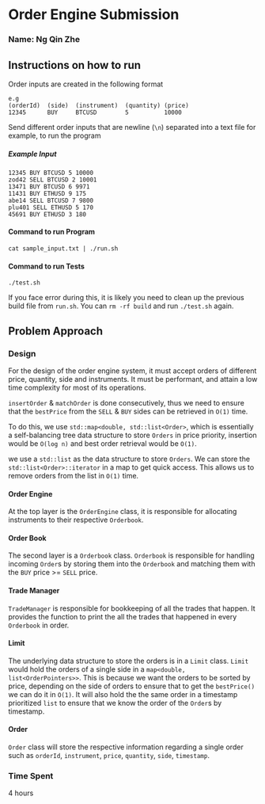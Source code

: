 # Order Engine Submission
### Name: Ng Qin Zhe

## Instructions on how to run
Order inputs are created in the following format
```
e.g
(orderId)  (side)  (instrument)  (quantity) (price)
12345      BUY     BTCUSD        5          10000
```
Send different order inputs that are newline (`\n`) separated into a text file for example, to run the program
##### Example Input
```
12345 BUY BTCUSD 5 10000
zod42 SELL BTCUSD 2 10001
13471 BUY BTCUSD 6 9971
11431 BUY ETHUSD 9 175
abe14 SELL BTCUSD 7 9800
plu401 SELL ETHUSD 5 170
45691 BUY ETHUSD 3 180
```
#### Command to run Program
```
cat sample_input.txt | ./run.sh
```
#### Command to run Tests
```
./test.sh
```
If you face error during this, it is likely you need to clean up the previous build file from `run.sh`. You can `rm -rf build` and run `./test.sh` again.

## Problem Approach
### Design
For the design of the order engine system, it must accept orders of different price, quantity, side and instruments. It must be performant, and attain a low time complexity for most of its operations.

`insertOrder` & `matchOrder` is done consecutively, thus we need to ensure that the `bestPrice` from the `SELL` & `BUY` sides can be retrieved in `O(1)` time. 

To do this, we use `std::map<double, std::list<Order>`, which is essentially a self-balancing tree data structure to store `Orders` in price priority, insertion would be `O(log n)` and best order retrieval would be `O(1)`.

we use a `std::list` as the data structure to store `Orders`. We can store the `std::list<Order>::iterator` in a map to get quick access. This allows us to remove orders from the list in `O(1)` time.

#### Order Engine
At the top layer is the `OrderEngine` class, it is responsible for allocating instruments to their respective `Orderbook`.

#### Order Book
The second layer is a `Orderbook` class. `Orderbook` is responsible for handling incoming `Order`s by storing them into the `Orderbook` and matching them with the `BUY` price >= `SELL` price. 

#### Trade Manager
`TradeManager` is responsible for bookkeeping of all the trades that happen. It provides the function to print the all the trades that happened in every `Orderbook` in order.

#### Limit
The underlying data structure to store the orders is in a `Limit` class. `Limit` would hold the orders of a single side in a `map<double, list<OrderPointers>>`. This is because we want the orders to be sorted by price, depending on the side of orders to ensure that to get the `bestPrice()` we can do it in `O(1)`. It will also hold the the same order in a timestamp prioritized `list` to ensure that we know the order of the `Order`s by timestamp.

#### Order
`Order` class will store the respective information regarding a single order such as `orderId`, `instrument`, `price`, `quantity`, `side`, `timestamp`.

### Time Spent
4 hours
